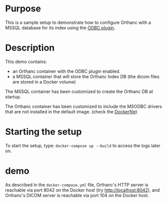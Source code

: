 # Purpose

This is a sample setup to demonstrate how to configure Orthanc with a
MSSQL database for its index using the [ODBC plugin](https://book.orthanc-server.com/plugins/odbc.html).

# Description

This demo contains:

- an Orthanc container with the ODBC plugin enabled.
- a MSSQL container that will store the Orthanc Index DB (the dicom files are stored in a Docker volume)

The MSSQL container has been customized to create the Orthanc DB at startup.

The Orthanc container has been customized to include the MSODBC drivers that are not installed in the default image.
(check the [Dockerfile](new-orthanc/Dockerfile))

# Starting the setup

To start the setup, type: `docker-compose up --build` to access the logs later on.

# demo

As described in the `docker-compose.yml` file, Orthanc's HTTP server is
reachable via port 8042 on the Docker host (try
[http://localhost:8042](http://localhost:8042)), and Orthanc's DICOM server is
reachable via port 104 on the Docker host.
